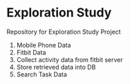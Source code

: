 # Exploration Study
Repository for Exploration Study Project

1. Mobile Phone Data
2. Fitbit Data
  1. Collect activity data from fitbit server
  2. Store retrieved data into DB
3. Search Task Data


